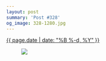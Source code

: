 ```yaml
---
layout: post
summary: 'Post #328'
og_image: 328-1280.jpg
---
```


<p>
 <time>
  <a href="/328">
   {{ page.date | date: "%B %-d, %Y" }}
  </a>
 </time>
 <a href="/328">
  <figure data-taken="5/27/2014">
   <img sizes="(min-width: 700px) 50vw, calc(100vw - 2rem)" src="{{ site.assets_url }}/328-640.jpg" srcset="{{ site.assets_url }}/328-1280.jpg 1280w, {{ site.assets_url }}/328-960.jpg 960w, {{ site.assets_url }}/328-640.jpg 640w, {{ site.assets_url }}/328-320.jpg 320w"/>
  </figure>
 </a>
</p>
